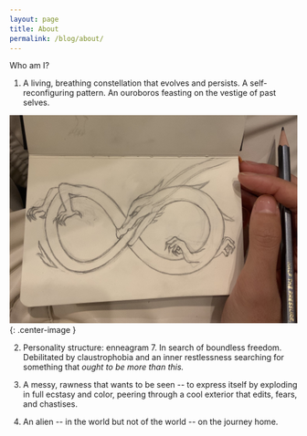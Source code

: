 ```yaml
---
layout: page
title: About
permalink: /blog/about/
---
```


Who am I?

1. A living, breathing constellation that evolves and persists. A self-reconfiguring pattern. An ouroboros feasting on the vestige of past selves.

![ouroboros](/images/ouroboros.jpg){: .center-image }

2. Personality structure: enneagram 7. In search of boundless freedom. Debilitated by claustrophobia and an inner restlessness searching for something that *ought to be more than this.*

3. A messy, rawness that wants to be seen -- to express itself by exploding in full ecstasy and color, peering through a cool exterior that edits, fears, and chastises.

4. An alien -- in the world but not of the world -- on the journey home.
